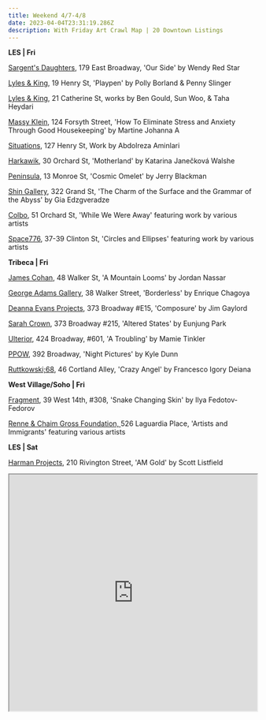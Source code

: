 ```yaml
---
title: Weekend 4/7-4/8
date: 2023-04-04T23:31:19.286Z
description: With Friday Art Crawl Map | 20 Downtown Listings
---
```

**L﻿ES | Fri**

[Sargent's Daughters](https://www.sargentsdaughters.com/exhibitions), 179 East Broadway, 'Our Side' by Wendy Red Star

[Lyles & King](https://lylesandking.com/future), 19 Henry St, 'Playpen' by Polly Borland & Penny Slinger

[Lyles & King](https://lylesandking.com/future), 21 Catherine St, works by Ben Gould, Sun Woo, & Taha Heydari

[Massy Klein](https://www.masseyklein.com/exhibitions/63-martine-johanna-how-to-eliminate-stress-and-anxiety/), 124 Forsyth Street, 'How To Eliminate Stress and Anxiety Through Good Housekeeping' by Martine Johanna A

[Situations](https://www.situations.us/), 127 Henry St, Work by Abdolreza Aminlari 

[Harkawik](https://www.harkawik.com/janeckova-motherland), 30 Orchard St, 'Motherland' by Katarina Janečková Walshe

[Peninsula](https://www.peninsulaartspace.com/upcoming), 13 Monroe St, 'Cosmic Omelet' by Jerry Blackman

[Shin Gallery](http://shin-gallery.com/Exhibition/?view_fg=U&site_gb=1), 322 Grand St, 'The Charm of the Surface and the Grammar of the Abyss' by Gia Edzgveradze

[Colbo](instagram.com/colbo.nyc), 51 Orchard St, 'While We Were Away' featuring work by various artists

[Space776](https://www.space776.com/circlesandellipses), 37-39 Clinton St, 'Circles and Ellipses' featuring work by various artists

**T﻿ribeca | Fri**

[James Cohan](https://www.jamescohan.com/exhibitions/jordan-nassar3), 48 Walker St, 'A Mountain Looms' by Jordan Nassar

[George Adams Gallery](https://www.georgeadamsgallery.com/exhibitions/enrique-chagoya), 38 Walker Street, 'Borderless' by Enrique Chagoya

[Deanna Evans Projects](https://www.deannaevansprojects.com/jim-gaylord-composure), 373 Broadway #E15, 'Composure' by Jim Gaylord

[Sarah Crown](https://www.sarahcrown.com/projects-fairs/david-syre-the-black-drawings-s8ffx), 373 Broadway #215, 'Altered States' by Eunjung Park

[Ulterior](http://www.ulteriorgallery.com/mamie-tinkler_a-troubling), 424 Broadway, #601, 'A Troubling' by Mamie Tinkler

[PPOW](https://www.ppowgallery.com/exhibitions/kyle-dunn2#tab:thumbnails), 392 Broadway, 'Night Pictures' by Kyle Dunn

[Ruttkowski;68](https://www.ruttkowski68.com/exhibition/crazy-angel/), 46 Cortland Alley, 'Crazy Angel' by Francesco Igory Deiana

**West Village/Soho | Fri**

[Fragment](https://fragment.gallery/), 39 West 14th, #308, 'Snake Changing Skin' by Ilya Fedotov-Fedorov

[Renne & Chaim Gross Foundation, ](https://www.rcgrossfoundation.org/exhibitions/artists-and-immigrants)526 Laguardia Place, 'Artists and Immigrants' featuring various artists

**L﻿ES | Sat**

[Harman Projects](https://www.harmanprojects.com/exhibitions/14/overview/), 210 Rivington Street, 'AM Gold' by Scott Listfield

<iframe src="https://www.google.com/maps/d/u/3/embed?mid=1LWgNlTMJ0U1gwy7DUknYcJIszmSPnFM&ehbc=2E312F" width="100%" height="480"></iframe>